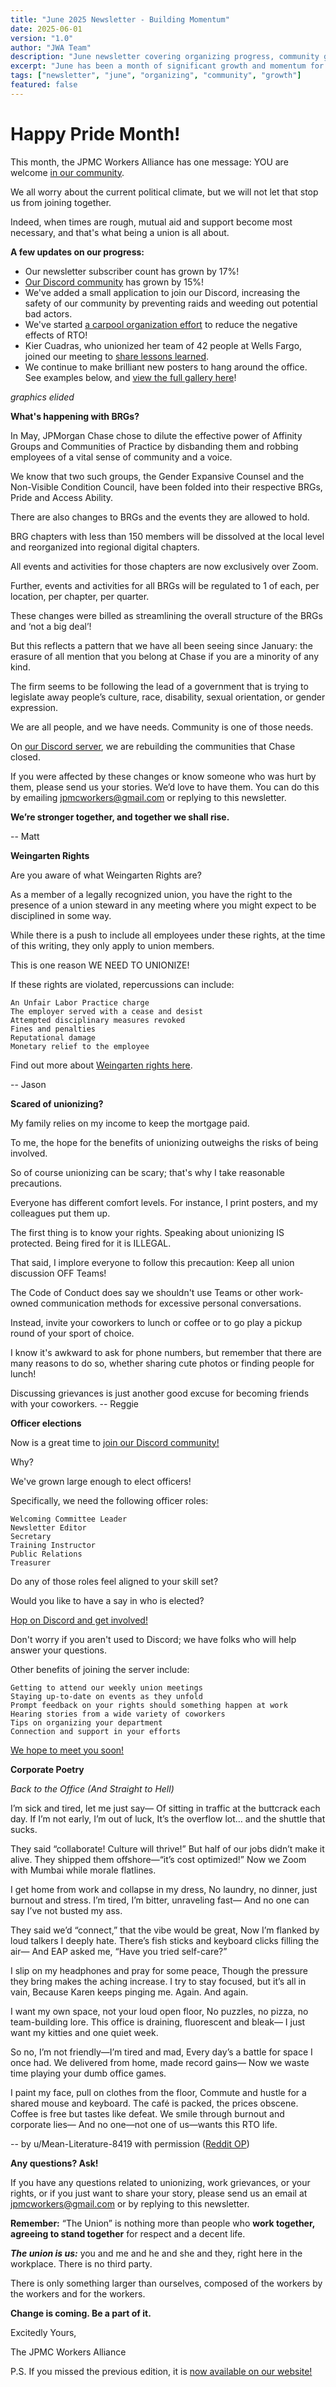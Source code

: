 ```yaml
---
title: "June 2025 Newsletter - Building Momentum"
date: 2025-06-01
version: "1.0"
author: "JWA Team"
description: "June newsletter covering organizing progress, community growth, and upcoming events"
excerpt: "June has been a month of significant growth and momentum for the JPMC Workers Alliance as we continue building our community and organizing efforts."
tags: ["newsletter", "june", "organizing", "community", "growth"]
featured: false
---
```


# Happy Pride Month!

This month, the JPMC Workers Alliance has one message: YOU are welcome [in our community](https://discord.gg/BZA3pxppq9).

We all worry about the current political climate, but we will not let that stop us from joining together.

Indeed, when times are rough, mutual aid and support become most necessary, and that's what being a union is all about.


**A few updates on our progress:**

* Our newsletter subscriber count has grown by 17%!
* [Our Discord community](https://discord.gg/BZA3pxppq9) has grown by 15%!
* We've added a small application to join our Discord, increasing the safety of our community by preventing raids and weeding out potential bad actors.
* We've started [a carpool organization effort](/carpool) to reduce the negative effects of RTO!
* Kier Cuadras, who unionized her team of 42 people at Wells Fargo, joined our meeting to [share lessons learned](/edu/kier-wfwu).
* We continue to make brilliant new posters to hang around the office. See examples below, and [view the full gallery here](/img/posters)!

*graphics elided*

**What's happening with BRGs?**

In May, JPMorgan Chase chose to dilute the effective power of Affinity Groups and Communities of Practice by disbanding them and robbing employees of a vital sense of community and a voice.

We know that two such groups, the Gender Expansive Counsel and the Non-Visible Condition Council, have been folded into their respective BRGs, Pride and Access Ability.

There are also changes to BRGs and the events they are allowed to hold.

BRG chapters with less than 150 members will be dissolved at the local level and reorganized into regional digital chapters.

All events and activities for those chapters are now exclusively over Zoom.

Further, events and activities for all BRGs will be regulated to 1 of each, per location, per chapter, per quarter.

These changes were billed as streamlining the overall structure of the BRGs and ‘not a big deal’!

But this reflects a pattern that we have all been seeing since January: the erasure of all mention that you belong at Chase if you are a minority of any kind.

The firm seems to be following the lead of a government that is trying to legislate away people’s culture, race, disability, sexual orientation, or gender expression.

We are all people, and we have needs. Community is one of those needs.

On [our Discord server](https://discord.gg/BZA3pxppq9), we are rebuilding the communities that Chase closed.

If you were affected by these changes or know someone who was hurt by them, please send us your stories. We’d love to have them. You can do this by emailing jpmcworkers@gmail.com or replying to this newsletter.

**We’re stronger together, and together we shall rise.**

-- Matt


**Weingarten Rights**

Are you aware of what Weingarten Rights are?

As a member of a legally recognized union, you have the right to the presence of a union steward in any meeting where you might expect to be disciplined in some way.

While there is a push to include all employees under these rights, at the time of this writing, they only apply to union members.

This is one reason WE NEED TO UNIONIZE!

If these rights are violated, repercussions can include:

    An Unfair Labor Practice charge
    The employer served with a cease and desist
    Attempted disciplinary measures revoked
    Fines and penalties
    Reputational damage
    Monetary relief to the employee

Find out more about [Weingarten rights here](https://www.nlrb.gov/about-nlrb/rights-we-protect/your-rights/weingarten-rights).

-- Jason


**Scared of unionizing?**

My family relies on my income to keep the mortgage paid.

To me, the hope for the benefits of unionizing outweighs the risks of being involved.

So of course unionizing can be scary; that's why I take reasonable precautions.

Everyone has different comfort levels. For instance, I print posters, and my colleagues put them up.

The first thing is to know your rights. Speaking about unionizing IS protected. Being fired for it is ILLEGAL.

That said, I implore everyone to follow this precaution: Keep all union discussion OFF Teams!

The Code of Conduct does say we shouldn't use Teams or other work-owned communication methods for excessive personal conversations.

Instead, invite your coworkers to lunch or coffee or to go play a pickup round of your sport of choice.

I know it's awkward to ask for phone numbers, but remember that there are many reasons to do so, whether sharing cute photos or finding people for lunch!

Discussing grievances is just another good excuse for becoming friends with your coworkers.
-- Reggie


**Officer elections**

Now is a great time to [join our Discord community!](https://discord.gg/BZA3pxppq9)

Why?

We've grown large enough to elect officers!

Specifically, we need the following officer roles:

    Welcoming Committee Leader
    Newsletter Editor
    Secretary
    Training Instructor
    Public Relations
    Treasurer

Do any of those roles feel aligned to your skill set?

Would you like to have a say in who is elected?

[Hop on Discord and get involved!](https://discord.gg/BZA3pxppq9)

Don't worry if you aren't used to Discord; we have folks who will help answer your questions.

Other benefits of joining the server include:

    Getting to attend our weekly union meetings
    Staying up-to-date on events as they unfold
    Prompt feedback on your rights should something happen at work
    Hearing stories from a wide variety of coworkers
    Tips on organizing your department
    Connection and support in your efforts

[We hope to meet you soon!](https://discord.gg/BZA3pxppq9)


**Corporate Poetry**

*Back to the Office (And Straight to Hell)*

I’m sick and tired, let me just say— Of sitting in traffic at the buttcrack each day. If I’m not early, I’m out of luck, It’s the overflow lot… and the shuttle that sucks.

They said “collaborate! Culture will thrive!” But half of our jobs didn’t make it alive. They shipped them offshore—“it’s cost optimized!” Now we Zoom with Mumbai while morale flatlines.

I get home from work and collapse in my dress, No laundry, no dinner, just burnout and stress. I’m tired, I’m bitter, unraveling fast— And no one can say I’ve not busted my ass.

They said we’d “connect,” that the vibe would be great, Now I’m flanked by loud talkers I deeply hate. There’s fish sticks and keyboard clicks filling the air— And EAP asked me, “Have you tried self-care?”

I slip on my headphones and pray for some peace, Though the pressure they bring makes the aching increase. I try to stay focused, but it’s all in vain, Because Karen keeps pinging me. Again. And again.

I want my own space, not your loud open floor, No puzzles, no pizza, no team-building lore. This office is draining, fluorescent and bleak— I just want my kitties and one quiet week.

So no, I’m not friendly—I’m tired and mad, Every day’s a battle for space I once had. We delivered from home, made record gains— Now we waste time playing your dumb office games.

I paint my face, pull on clothes from the floor, Commute and hustle for a shared mouse and keyboard. The café is packed, the prices obscene. Coffee is free but tastes like defeat. We smile through burnout and corporate lies— And no one—not one of us—wants this RTO life.

-- by u/Mean-Literature-8419 with permission ([Reddit OP](https://www.reddit.com/r/JPMorganChase/comments/1kt9k75))


**Any questions? Ask!**

If you have any questions related to unionizing, work grievances, or your rights, or if you just want to share your story, please send us an email at jpmcworkers@gmail.com or by replying to this newsletter.

**Remember:** “The Union” is nothing more than people who **work together, agreeing to stand together** for respect and a decent life.

***The union is us:*** you and me and he and she and they, right here in the workplace. There is no third party.

There is only something larger than ourselves, composed of the workers by the workers and for the workers.

**Change is coming. Be a part of it.**


Excitedly Yours,

The JPMC Workers Alliance


P.S. If you missed the previous edition, it is [now available on our website!](/news/2025-05)